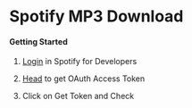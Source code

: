 # Spotify MP3  Download

#### Getting Started



1. [Login](https://developer.spotify.com/dashboard/) in Spotify for Developers
2. [Head](https://developer.spotify.com/console/get-playlist-tracks/) to get OAuth Access Token

3. Click on Get Token and Check 
